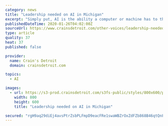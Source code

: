 ```yaml
---
category: news
title: "Leadership needed on AI in Michigan"
excerpt: "Simply put, AI is the ability a computer or machine has to think and learn, using data and algorithms that mimic human cognition in performing tasks more quickly and cheaply, with more guaranteed outcomes. Increasingly, AI will be used by entrepreneurs, businesses, governments, educational institutions and nonprofits to lead productivity and ..."
publishedDateTime: 2020-01-26T04:02:00Z
sourceUrl: https://www.crainsdetroit.com/other-voices/leadership-needed-ai-michigan
type: article
quality: 37
heat: 37
published: false

provider:
  name: Crain's Detroit
  domain: crainsdetroit.com

topics:
  - AI

images:
  - url: https://s3-prod.crainsdetroit.com/s3fs-public/styles/800x600/public/tom%20watkins2_i.jpg
    width: 800
    height: 600
    title: "Leadership needed on AI in Michigan"

secured: "rgH9aq29diEj4avsPtrZsbPLFmpD9eacFRe1swaWBZrOxZdFZb868B46qtQnFrCLw+2Ab37/Ow/qB6GFB8cfvQodCo0JJZ1EyizMYlOoyaUjvKQuVBCLeiHXLRrlUn6gpDPLJn8d7/Ll/HmdLCiLJKYUtUHIfH1wzY52L0v3j8W/SbS3ayKnVKx/pnYlneb5fbjjbs4gRONXV6k5cuGpqJqNKM7mWsD5NuWsR42s0lNyIIkpmy1ujGTlMUJ0kgQb2ocrSTN0pD9jsYg50kBRjtJqnQGP2CErHZS7FwtjbR4OWVwqiSBCSu/ycY+LTh0G;KQcuIl7Vscevlh9n8aXIog=="
---
```


